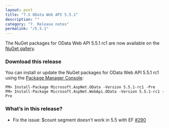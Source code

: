 ```yaml
---
layout: post
title: "7.5 OData Web API 5.5.1"
description: ""
category: "7. Release notes"
permalink: "/5.5.1"
---
```

The NuGet packages for OData Web API 5.5.1 rc1 are now available on the [NuGet gallery](https://www.nuget.org/).

### Download this release
You can install or update the NuGet packages for OData Web API 5.5.1 rc1 using the [Package Manager Console](http://docs.nuget.org/docs/start-here/using-the-package-manager-console):

```
PM> Install-Package Microsoft.AspNet.OData -Version 5.5.1-rc1 -Pre
PM> Install-Package Microsoft.AspNet.WebApi.OData -Version 5.5.1-rc1 -Pre
```

### What’s in this release?
* Fix the issue: $count segment doesn't work in 5.5 with EF [#290](https://github.com/OData/WebApi/issues/290)